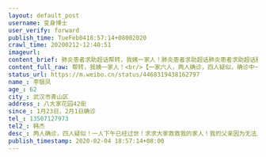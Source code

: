 ```yaml
---
layout: default_post
username: 变身博士
user_verify: forward
publish_time: TueFeb0418:57:14+08002020
crawl_time: 20200212-12:40:51
imageurl: 
content_brief: 肺炎患者求助超话帮转，我姨一家人！肺炎患者求助超话肺炎患者求助超话肺炎患者求助超话 【一家六人，两人确诊，四人疑似，确诊中一人已于下午过世】救救我们！【姓名】李银凤【年龄】62【所在城市】武汉市青山区【所在小区、社区】八大家花园42街【患病时间】1月23日，2月1日确 ...全文
content_full_raw: 帮转，我姨一家人！<br/>【一家六人，两人确诊，四人疑似，确诊中一人已于下午过世】救救我们！<br/>【姓名】李银凤<br/>【年龄】62<br/>【所在城市】武汉市青山区<br/>【所在小区、社区】八大家花园42街<br/>【患病时间】1月23日，2月1日确诊<br/>【联系方式】13507127973<br/>【其他紧急联系人】韩杰<br/>【病情描述】两人确诊，四人疑似！一人下午已经过世！求求大家救救我的家人！<br/>我的父亲因为无法入院得不到救治，已经于今天下午去世<spanclass="url-icon"><imgalt=[泪]src="//h5.sinaimg.cn/m/emoticon/icon/default/d_lei-1b4b02f8b1.png"style="width:1em;height:1em;"/></span><spanclass="url-icon"><imgalt=[泪]src="//h5.sinaimg.cn/m/emoticon/icon/default/d_lei-1b4b02f8b1.png"style="width:1em;height:1em;"/></span><spanclass="url-icon"><imgalt=[泪]src="//h5.sinaimg.cn/m/emoticon/icon/default/d_lei-1b4b02f8b1.png"style="width:1em;height:1em;"/></span><spanclass="url-icon"><imgalt=[泪]src="//h5.sinaimg.cn/m/emoticon/icon/default/d_lei-1b4b02f8b1.png"style="width:1em;height:1em;"/></span><spanclass="url-icon"><imgalt=[泪]src="//h5.sinaimg.cn/m/emoticon/icon/default/d_lei-1b4b02f8b1.png"style="width:1em;height:1em;"/></span><br/>目前我85岁的母亲和小姨、姨夫均出现相关症状，我自己也是密切接触者。<br/>求求大家救救我们，如果再得不到救治，这就是没顶之灾！我已经没有父亲了，真是不能失去其他亲人<spanclass="url-icon"><imgalt=[泪]src="//h5.sinaimg.cn/m/emoticon/icon/default/d_lei-1b4b02f8b1.png"style="width:1em;height:1em;"/></span><spanclass="url-icon"><imgalt=[泪]src="//h5.sinaimg.cn/m/emoticon/icon/default/d_lei-1b4b02f8b1.png"style="width:1em;height:1em;"/></span><spanclass="url-icon"><imgalt=[泪]src="//h5.sinaimg.cn/m/emoticon/icon/default/d_lei-1b4b02f8b1.png"style="width:1em;height:1em;"/></span><spanclass="url-icon"><imgalt=[泪]src="//h5.sinaimg.cn/m/emoticon/icon/default/d_lei-1b4b02f8b1.png"style="width:1em;height:1em;"/></span><spanclass="url-icon"><imgalt=[泪]src="//h5.sinaimg.cn/m/emoticon/icon/default/d_lei-1b4b02f8b1.png"style="width:1em;height:1em;"/></span><ahref="https://m.weibo.cn/search?containerid=231522type%3D1%26t%3D10%26q%3D%23%E5%85%A8%E5%9B%BD%E7%A1%AE%E8%AF%8A%E6%96%B0%E5%9E%8B%E8%82%BA%E7%82%8E%E7%97%85%E4%BE%8B%23&extparam=%23%E5%85%A8%E5%9B%BD%E7%A1%AE%E8%AF%8A%E6%96%B0%E5%9E%8B%E8%82%BA%E7%82%8E%E7%97%85%E4%BE%8B%23"data-hide=""><spanclass="surl-text">#全国确诊新型肺炎病例#</span></a><ahref="https://m.weibo.cn/search?containerid=231522type%3D1%26t%3D10%26q%3D%23%E8%82%BA%E7%82%8E%E6%82%A3%E8%80%85%E6%B1%82%E5%8A%A9%E8%B6%85%E8%AF%9D%23&extparam=%23%E8%82%BA%E7%82%8E%E6%82%A3%E8%80%85%E6%B1%82%E5%8A%A9%E8%B6%85%E8%AF%9D%23"data-hide=""><spanclass="surl-text">#肺炎患者求助超话#</span></a><br/>请求政府让我父亲和小姨早日住院得到救治！紧急泣血求助！！！<ahref='/n/新华社'>@新华社</a><ahref='/n/人民日报'>@人民日报</a><ahref='/n/人民网'>@人民网</a><ahref='/n/央视新闻'>@央视新闻</a><ahref='/n/国务院公报'>@国务院公报</a><ahref='/n/武汉市长专线'>@武汉市长专线</a><ahref='/n/央视新闻'>@央视新闻</a><ahref='/n/中国日报'>@中国日报</a><ahref='/n/武汉晚报'>@武汉晚报</a><ahref='/n/人民网'>@人民网</a><ahref='/n/央视网'>@央视网</a><ahref='/n/丁香医生'>@丁香医生</a><ahref='/n/新华网'>@新华网</a><ahref='/n/中国新闻网'>@中国新闻网</a><ahref='/n/热点新闻'>@热点新闻</a><ahref='/n/中国新闻周刊'>@中国新闻周刊</a><ahref='/n/24小时新闻'>@24小时新闻</a><ahref='/n/网易新闻客户端'>@网易新闻客户端</a><ahref='/n/凤凰新闻客户端'>@凤凰新闻客户端</a><ahref='/n/新京报动新闻'>@新京报动新闻</a><ahref='/n/全球头条新闻事件'>@全球头条新闻事件</a><ahref='/n/央视新闻周刊'>@央视新闻周刊</a>
status_url: https://m.weibo.cn/status/4468319438162797
name_: 李银凤
age_: 62
city_: 武汉市青山区
address_: 八大家花园42街
since_: 1月23日，2月1日确诊
tel_: 13507127973
tel2_: 韩杰
desc_: 两人确诊，四人疑似！一人下午已经过世！求求大家救救我的家人！我的父亲因为无法入院得不到救治，已经于今天下午去世<spanclass="url-icon"><imgalt=[泪]src="//h5.sinaimg.cn/m/emoticon/icon/default/d_lei-1b4b02f8b1.png"style="width1em;height1em;"/></span><spanclass="url-icon"><imgalt=[泪]src="//h5.sinaimg.cn/m/emoticon/icon/default/d_lei-1b4b02f8b1.png"style="width1em;height1em;"/></span><spanclass="url-icon"><imgalt=[泪]src="//h5.sinaimg.cn/m/emoticon/icon/default/d_lei-1b4b02f8b1.png"style="width1em;height1em;"/></span><spanclass="url-icon"><imgalt=[泪]src="//h5.sinaimg.cn/m/emoticon/icon/default/d_lei-1b4b02f8b1.png"style="width1em;height1em;"/></span><spanclass="url-icon"><imgalt=[泪]src="//h5.sinaimg.cn/m/emoticon/icon/default/d_lei-1b4b02f8b1.png"style="width1em;height1em;"/></span>目前我85岁的母亲和小姨、姨夫均出现相关症状，我自己也是密切接触者。求求大家救救我们，如果再得不到救治，这就是没顶之灾！我已经没有父亲了，真是不能失去其他亲人<spanclass="url-icon"><imgalt=[泪]src="//h5.sinaimg.cn/m/emoticon/icon/default/d_lei-1b4b02f8b1.png"style="width1em;height1em;"/></span><spanclass="url-icon"><imgalt=[泪]src="//h5.sinaimg.cn/m/emoticon/icon/default/d_lei-1b4b02f8b1.png"style="width1em;height1em;"/></span><spanclass="url-icon"><imgalt=[泪]src="//h5.sinaimg.cn/m/emoticon/icon/default/d_lei-1b4b02f8b1.png"style="width1em;height1em;"/></span><spanclass="url-icon"><imgalt=[泪]src="//h5.sinaimg.cn/m/emoticon/icon/default/d_lei-1b4b02f8b1.png"style="width1em;height1em;"/></span><spanclass="url-icon"><imgalt=[泪]src="//h5.sinaimg.cn/m/emoticon/icon/default/d_lei-1b4b02f8b1.png"style="width1em;height1em;"/></span><ahref="https//m.weibo.cn/search?containerid=231522type%3D1%26t%3D10%26q%3D%23%E5%85%A8%E5%9B%BD%E7%A1%AE%E8%AF%8A%E6%96%B0%E5%9E%8B%E8%82%BA%E7%82%8E%E7%97%85%E4%BE%8B%23&extparam=%23%E5%85%A8%E5%9B%BD%E7%A1%AE%E8%AF%8A%E6%96%B0%E5%9E%8B%E8%82%BA%E7%82%8E%E7%97%85%E4%BE%8B%23"data-hide=""><spanclass="surl-text">#全国确诊新型肺炎病例#</span></a><ahref="https//m.weibo.cn/search?containerid=231522type%3D1%26t%3D10%26q%3D%23%E8%82%BA%E7%82%8E%E6%82%A3%E8%80%85%E6%B1%82%E5%8A%A9%E8%B6%85%E8%AF%9D%23&extparam=%23%E8%82%BA%E7%82%8E%E6%82%A3%E8%80%85%E6%B1%82%E5%8A%A9%E8%B6%85%E8%AF%9D%23"data-hide=""><spanclass="surl-text">#肺炎患者求助超话#</span></a>请求政府让我父亲和小姨早日住院得到救治！紧急泣血求助！！！<ahref='/n/新华社'>@新华社</a><ahref='/n/人民日报'>@人民日报</a><ahref='/n/人民网'>@人民网</a><ahref='/n/央视新闻'>@央视新闻</a><ahref='/n/国务院公报'>@国务院公报</a><ahref='/n/武汉市长专线'>@武汉市长专线</a><ahref='/n/央视新闻'>@央视新闻</a><ahref='/n/中国日报'>@中国日报</a><ahref='/n/武汉晚报'>@武汉晚报</a><ahref='/n/人民网'>@人民网</a><ahref='/n/央视网'>@央视网</a><ahref='/n/丁香医生'>@丁香医生</a><ahref='/n/新华网'>@新华网</a><ahref='/n/中国新闻网'>@中国新闻网</a><ahref='/n/热点新闻'>@热点新闻</a><ahref='/n/中国新闻周刊'>@中国新闻周刊</a><ahref='/n/24小时新闻'>@24小时新闻</a><ahref='/n/网易新闻客户端'>@网易新闻客户端</a><ahref='/n/凤凰新闻客户端'>@凤凰新闻客户端</a><ahref='/n/新京报动新闻'>@新京报动新闻</a><ahref='/n/全球头条新闻事件'>@全球头条新闻事件</a><ahref='/n/央视新闻周刊'>@央视新闻周刊</a>
publish_timestamp: 2020-02-04 18:57:14+08:00
---
```

